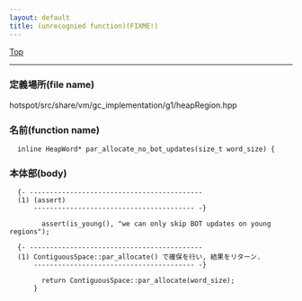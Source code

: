 ```yaml
---
layout: default
title: (unrecognied function)(FIXME!)
---
```

[Top](../index.html)

--- 
### 定義場所(file name)
hotspot/src/share/vm/gc_implementation/g1/heapRegion.hpp

### 名前(function name)
```
  inline HeapWord* par_allocate_no_bot_updates(size_t word_size) {
```

### 本体部(body)
```
  {- -------------------------------------------
  (1) (assert)
      ---------------------------------------- -}

	    assert(is_young(), "we can only skip BOT updates on young regions");

  {- -------------------------------------------
  (1) ContiguousSpace::par_allocate() で確保を行い, 結果をリターン.
      ---------------------------------------- -}

	    return ContiguousSpace::par_allocate(word_size);
	  }
	
```


